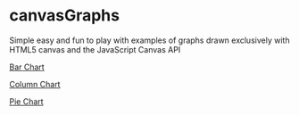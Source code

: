 canvasGraphs
============

Simple easy and fun to play with examples of graphs drawn exclusively with HTML5 canvas and the JavaScript Canvas API


<a href="http://jsfiddle.net/LewisCowles1986/kvtmK/embedded/result/">Bar Chart</a>

<a href="http://jsfiddle.net/LewisCowles1986/9EwCK/embedded/result/">Column Chart</a>

<a href="http://jsfiddle.net/LewisCowles1986/BFDKC/embedded/result/">Pie Chart</a>
